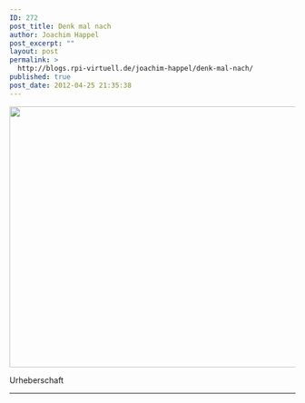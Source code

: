 ```yaml
---
ID: 272
post_title: Denk mal nach
author: Joachim Happel
post_excerpt: ""
layout: post
permalink: >
  http://blogs.rpi-virtuell.de/joachim-happel/denk-mal-nach/
published: true
post_date: 2012-04-25 21:35:38
---
```

<a href="http://blogs.rpi-virtuell.de/joachim-happel/2012/04/25/denk-mal-nach/urheberschaft/" rel="attachment wp-att-269"><img class="center  wp-image-269" src="http://blogs.rpi-virtuell.de/joachim-happel/wp-content/uploads/sites/20/2012/04/urheberschaft-570x375.jpg" alt="" width="700" height="460" /></a>
<div>Urheberschaft</div>

<hr />